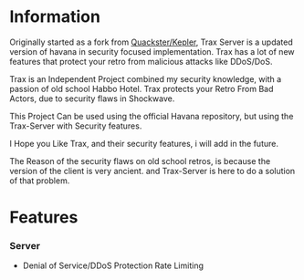 

# Information

Originally started as a fork from [Quackster/Kepler](https://github.com/Quackster/Kepler),
Trax Server is a updated version of havana in security focused implementation.
Trax has a lot of new features that protect your retro from malicious attacks like DDoS/DoS.


Trax is an Independent Project combined my security knowledge, with a passion of old school Habbo Hotel.
Trax protects your Retro From Bad Actors, due to security flaws in Shockwave.

This Project Can be used using the official Havana repository, but using the Trax-Server with Security features.

I Hope you Like Trax, and their security features, i will add in the future.

The Reason of the security flaws on old school retros, is because the version of the client is very ancient. and Trax-Server is here to do a solution of that problem.

# Features

### Server

- Denial of Service/DDoS Protection Rate Limiting

